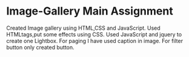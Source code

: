 # Image-Gallery Main Assignment
Created Image gallery using HTML,CSS and JavaScript.
Used HTMLtags,put some effects using CSS. 
Used JavaScript and jquery to create one Lightbox.
For paging I have used caption in image.
For filter button only created button.
